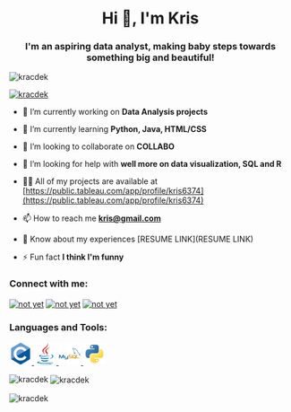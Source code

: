 <h1 align="center">Hi 👋, I'm Kris</h1>
<h3 align="center">I'm an aspiring data analyst, making baby steps towards something big and beautiful!</h3>

<p align="left"> <img src="https://komarev.com/ghpvc/?username=kracdek&label=Profile%20views&color=0e75b6&style=flat" alt="kracdek" /> </p>

<p align="left"> <a href="https://github.com/ryo-ma/github-profile-trophy"><img src="https://github-profile-trophy.vercel.app/?username=kracdek" alt="kracdek" /></a> </p>

- 🔭 I’m currently working on **Data Analysis projects**

- 🌱 I’m currently learning **Python, Java, HTML/CSS**

- 👯 I’m looking to collaborate on **COLLABO**

- 🤝 I’m looking for help with **well more on data visualization, SQL and R**

- 👨‍💻 All of my projects are available at [https://public.tableau.com/app/profile/kris6374](https://public.tableau.com/app/profile/kris6374)

- 📫 How to reach me **kris@gmail.com**

- 📄 Know about my experiences [RESUME LINK](RESUME LINK)

- ⚡ Fun fact **I think I'm funny**

<h3 align="left">Connect with me:</h3>
<p align="left">
<a href="https://linkedin.com/in/not yet" target="blank"><img align="center" src="https://raw.githubusercontent.com/rahuldkjain/github-profile-readme-generator/master/src/images/icons/Social/linked-in-alt.svg" alt="not yet" height="30" width="40" /></a>
<a href="https://kaggle.com/not yet" target="blank"><img align="center" src="https://raw.githubusercontent.com/rahuldkjain/github-profile-readme-generator/master/src/images/icons/Social/kaggle.svg" alt="not yet" height="30" width="40" /></a>
<a href="https://discord.gg/not yet" target="blank"><img align="center" src="https://raw.githubusercontent.com/rahuldkjain/github-profile-readme-generator/master/src/images/icons/Social/discord.svg" alt="not yet" height="30" width="40" /></a>
</p>

<h3 align="left">Languages and Tools:</h3>
<p align="left"> <a href="https://www.cprogramming.com/" target="_blank" rel="noreferrer"> <img src="https://raw.githubusercontent.com/devicons/devicon/master/icons/c/c-original.svg" alt="c" width="40" height="40"/> </a> <a href="https://www.java.com" target="_blank" rel="noreferrer"> <img src="https://raw.githubusercontent.com/devicons/devicon/master/icons/java/java-original.svg" alt="java" width="40" height="40"/> </a> <a href="https://www.mysql.com/" target="_blank" rel="noreferrer"> <img src="https://raw.githubusercontent.com/devicons/devicon/master/icons/mysql/mysql-original-wordmark.svg" alt="mysql" width="40" height="40"/> </a> <a href="https://www.python.org" target="_blank" rel="noreferrer"> <img src="https://raw.githubusercontent.com/devicons/devicon/master/icons/python/python-original.svg" alt="python" width="40" height="40"/> </a> </p>

<p><img align="left" src="https://github-readme-stats.vercel.app/api/top-langs?username=kracdek&show_icons=true&locale=en&layout=compact" alt="kracdek" /></p>

<p>&nbsp;<img align="center" src="https://github-readme-stats.vercel.app/api?username=kracdek&show_icons=true&locale=en" alt="kracdek" /></p>

<p><img align="center" src="https://github-readme-streak-stats.herokuapp.com/?user=kracdek&" alt="kracdek" /></p>
